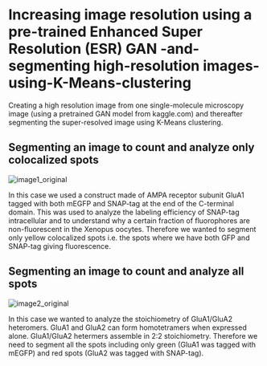 # Increasing image resolution using a pre-trained Enhanced Super Resolution (ESR) GAN -and-segmenting high-resolution images-using-K-Means-clustering

Creating a high resolution image from one single-molecule microscopy image (using a pretrained GAN model from kaggle.com) and thereafter segmenting the super-resolved image using K-Means clustering. 

## **Segmenting an image to count and analyze only colocalized spots** ##
![image1_original](https://github.com/user-attachments/assets/90b4e30f-85bd-4d77-89c6-a504fc4cc512)

In this case we used a construct made of AMPA receptor subunit GluA1 tagged with both mEGFP and SNAP-tag at the end of the C-terminal domain. This was used to analyze the labeling efficiency of SNAP-tag intracellular and to understand why a certain fraction of fluorophores are non-fluorescent in the Xenopus oocytes. Therefore we wanted to segment only yellow colocalized spots i.e. the spots where we have both GFP and SNAP-tag giving fluorescence.


## **Segmenting an image to count and analyze all spots** ##
![image2_original](https://github.com/user-attachments/assets/c1a35958-9e94-4cab-a74f-2000f46f78f8)

In this case we wanted to analyze the stoichiometry of GluA1/GluA2 heteromers. GluA1 and GluA2 can form homotetramers when expressed alone. GluA1/GluA2 hetermers assemble in 2:2 stoichiometry. Therefore we need to segment all the spots including only green (GluA1 was tagged with mEGFP) and red spots (GluA2 was tagged with SNAP-tag). 
